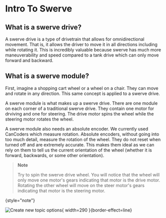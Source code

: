 # Intro To Swerve

## What is a swerve drive?

A swerve drive is a type of drivetrain that allows for omnidirectional movement. That is, it allows the driver to move it in all directions including while rotating it. 
This is incredibly valuable because swerve has much more maneuverability and speed compared to a tank drive which can only move forward and backward. 

## What is a swerve module?

First, imagine a shopping cart wheel or a wheel on a chair. They can move and rotate in any direction. This same concept is applied to a swerve drive. 

A swerve module is what makes up a swerve drive. There are one module on each corner of a traditional swerve drive. They contain one motor for drviving
and one for steering. The drive motor spins the wheel while the steering motor rotates the wheel. 

A swerve module also needs an absolute encoder. We currently used CanCoders which measure rotation. Absolute encoders, without going into too much detail,
measure the rotation of the wheel. They do not reset when turned off and are extremely accurate. This makes them ideal as we can rely on them to tell us 
the current orientation of the wheel (whether it is forward, backwards, or some other orientation).

> **Note**
>
> Try to spin the swerve drive wheel. You will notice that the wheel will only move one motor's gears indicating that motor is the drive motor.
> Rotating the other wheel will move on the steer motor's gears indicating that motor is the steering motor.
>
{style="note"}

![Create new topic options](MK4iPhoto8_grande.png){ width=290 }{border-effect=line}